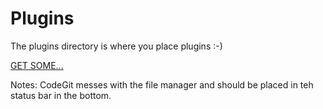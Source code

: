 # Plugins

The plugins directory is where you place plugins :-)

[GET SOME...](http://market.codiad.com/)


Notes: CodeGit messes with the file manager and should be placed in teh status bar in the bottom.